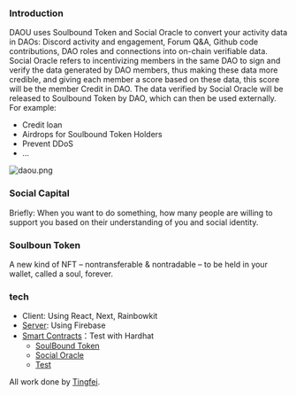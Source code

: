 ### Introduction

DAOU uses Soulbound Token and Social Oracle to convert your activity data in DAOs: Discord activity and engagement, Forum Q&A, Github code contributions, DAO roles and connections into on-chain verifiable data. Social Oracle refers to incentivizing members in the same DAO to sign and verify the data generated by DAO members, thus making these data more credible, and giving each member a score based on these data, this score will be the member Credit in DAO. The data verified by Social Oracle will be released to Soulbound Token by DAO, which can then be used externally. For example:

- Credit loan
- Airdrops for Soulbound Token Holders
- Prevent DDoS
- ...

![daou.png](https://s2.loli.net/2022/05/31/6wTpevNtSBqY8u4.png)


### Social Capital

Briefly: When you want to do something, how many people are willing to support you based on their understanding of you and social identity.

### Soulboun Token

A new kind of NFT – nontransferable & nontradable – to be held in your wallet, called a soul, forever.


### tech

- Client: Using React, Next, Rainbowkit
- [Server](https://github.com/DAOU-IO/daou/tree/main/server): Using Firebase
- [Smart Contracts](https://github.com/DAOU-IO/daou/tree/main/contracts)：Test with Hardhat
  - [SoulBound Token](https://github.com/DAOU-IO/daou/blob/main/contracts/contracts/SBT.sol)
  - [Social Oracle](https://github.com/DAOU-IO/daou/blob/main/contracts/contracts/SocialOracle.sol)
  - [Test](https://github.com/DAOU-IO/daou/tree/main/contracts/test)

All work done by [Tingfei](https://twitter.com/fifteen42_).